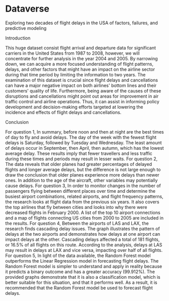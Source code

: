 # Dataverse
Exploring two decades of flight delays in the USA of factors, failures, and predictive modeling

Introduction

This huge dataset consist flight arrival and departure data for significant carriers in the United States from 1987 to 
2008, however, we will concentrate for further analysis in the year 2004 and 2005. By narrowing down, we can
acquire a more focused understanding of flight patterns, delays, and other factors that might have an impact on
the airline sector during that time period by limiting the information to two years.
The examination of this dataset is crucial since flight delays and cancellations can have a major negative impact
on both airlines' bottom lines and their customers' quality of life. Furthermore, being aware of the causes of these
disruptions and cancellations might point out areas for improvement in air traffic control and airline operations.
Thus, it can assist in informing policy development and decision-making efforts targeted at lowering the incidence
and effects of flight delays and cancellations.

Conclusion

For question 1, In summary, before noon and then at night are the best times of day to fly and avoid delays.
The day of the week with the fewest flight delays is Saturday, followed by Tuesday and Wednesday. The
least amount of delays occur in September, then April, then autumn, which has the lowest average delay.
These results imply that fewer travellers and less traffic during these times and periods may result in lesser
waits.
For question 2, The data reveals that older planes had greater percentages of delayed flights and longer
average delays, but the difference is not large enough to draw the conclusion that older planes experience
more delays than newer ones. In addition to the age of the aircraft, other variables may potentially cause
delays.
For question 3, In order to monitor changes in the number of passengers flying between different places
over time and determine the busiest airport combinations, related airports, and flight frequency patterns,
the research looks at flight data from the previous six years. It also covers the top airlines that fly between
cities and looks into why there were decreased flights in February 2000. A list of the top 10 airport
connections and a map of flights connecting US cities from 2000 to 2005 are included in the results.
For question 4, Between the airports of LAS and LAX, the research finds cascading delay issues. The graph
illustrates the pattern of delays at the two airports and demonstrates how delays at one airport can impact
delays at the other. Cascading delays affected a total of 181 flights, or 16.5% of all flights on this route.
According to the analysis, delays at LAS may result in delays at LAX and vice versa, impacting over half of
all flights.
For question 5, In light of the data available, the Random Forest model outperforms the Linear Regression
model in forecasting flight delays. The Random Forest model is simpler to understand and apply in reality
because it predicts a binary outcome and has a greater accuracy (99.912%). The provided graphs
demonstrate that it is also a classification model, which is better suitable for this situation, and that it
performs well. As a result, it is recommended that the Random Forest model be used to forecast flight
delays.

